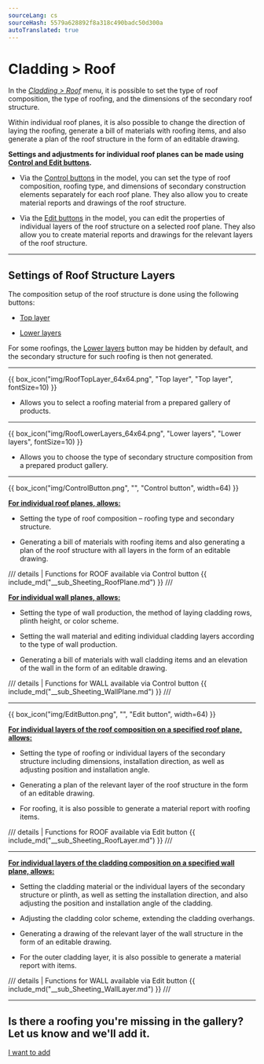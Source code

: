 ```yaml
---
sourceLang: cs
sourceHash: 5579a628892f8a318c490badc50d300a
autoTranslated: true
---
```


<h1>Cladding &gt; Roof</h1>

<p>In the <u><i>Cladding &gt; Roof</i></u> menu, it is possible to set the type of roof composition, the type of roofing, and the dimensions of the secondary roof structure.</p>

<p>Within individual roof planes, it is also possible to change the direction of laying the roofing, generate a bill of materials with roofing items, and also generate a plan of the roof structure in the form of an editable drawing.</p>

<p><b>Settings and adjustments for individual roof planes can be made using <u>Control and Edit buttons</u>.</b></p>

<ul>
  <li><p>Via the <u>Control buttons</u> in the model, you can set the type of roof composition, roofing type, and dimensions of secondary construction elements separately for each roof plane. They also allow you to create material reports and drawings of the roof structure.</p></li>
  <li><p>Via the <u>Edit buttons</u> in the model, you can edit the properties of individual layers of the roof structure on a selected roof plane. They also allow you to create material reports and drawings for the relevant layers of the roof structure.</p></li>
</ul>

<hr class="main">

<h2>Settings of Roof Structure Layers</h2>
<p>The composition setup of the roof structure is done using the following buttons:</p>

<ul>
  <li><p><u>Top layer</u></p></li>
  <li><p><u>Lower layers</u></p></li>
</ul>

<p>
For some roofings, the <u>Lower layers</u> button may be hidden by default, and the secondary structure for such roofing is then not generated.
</p> 

<hr>

{{ box_icon("img/RoofTopLayer_64x64.png", "Top layer", "Top layer", fontSize=10) }}
<ul>
  <li><p>Allows you to select a roofing material from a prepared gallery of products.</p></li>
</ul>

<hr>

{{ box_icon("img/RoofLowerLayers_64x64.png", "Lower layers", "Lower layers", fontSize=10) }}
<ul>
  <li><p>Allows you to choose the type of secondary structure composition from a prepared product gallery.</p></li>
</ul>

<hr class="main">

{{ box_icon("img/ControlButton.png", "", "Control button", width=64) }}

<p><b><u>For individual roof planes, allows:</u></b></p>
<ul>
  <li><p>Setting the type of roof composition – roofing type and secondary structure.</p></li>
  <li><p>Generating a bill of materials with roofing items and also generating a plan of the roof structure with all layers in the form of an editable drawing.</p></li>
</ul>

/// details | Functions for ROOF available via Control button
{{ include_md("__sub_Sheeting_RoofPlane.md") }}
///


<p><b><u>For individual wall planes, allows:</u></b></p>
<ul>
<li><p>Setting the type of wall production, the method of laying cladding rows, plinth height, or color scheme.</p></li>
<li><p>Setting the wall material and editing individual cladding layers according to the type of wall production.</p></li>
<li><p>Generating a bill of materials with wall cladding items and an elevation of the wall in the form of an editable drawing.</p></li>
</ul>

/// details | Functions for WALL available via Control button
{{ include_md("__sub_Sheeting_WallPlane.md") }}
///


<hr class="main">

{{ box_icon("img/EditButton.png", "", "Edit button", width=64) }}

<p><b><u>For individual layers of the roof composition on a specified roof plane, allows:</u></b></p>
<ul>
  <li><p>Setting the type of roofing or individual layers of the secondary structure including dimensions, installation direction, as well as adjusting position and installation angle.</p></li>
  <li><p>Generating a plan of the relevant layer of the roof structure in the form of an editable drawing.</p></li>
  <li><p>For roofing, it is also possible to generate a material report with roofing items.</p></li>
</ul>

/// details | Functions for ROOF available via Edit button
{{ include_md("__sub_Sheeting_RoofLayer.md") }}
///


<hr class="main">


<p><b><u>For individual layers of the cladding composition on a specified wall plane, allows:</u></b></p>
<ul>
<li><p>Setting the cladding material or the individual layers of the secondary structure or plinth, as well as setting the installation direction, and also adjusting the position and installation angle of the cladding.</p></li>
<li><p>Adjusting the cladding color scheme, extending the cladding overhangs.</p></li> 
<li><p>Generating a drawing of the relevant layer of the wall structure in the form of an editable drawing.</p></li>
<li><p>For the outer cladding layer, it is also possible to generate a material report with items.</p></li>
</ul>

/// details | Functions for WALL available via Edit button
{{ include_md("__sub_Sheeting_WallLayer.md") }}
///


<hr class="main">

<h2>Is there a roofing you're missing in the gallery? Let us know and we'll add it.</h2>
<a href="mailto:jiri.podval@histruct.com?subject=Question about HiStruct building configurator" class="btn">
  I want to add
</a>

<!-- product: HiStruct Roofs -->